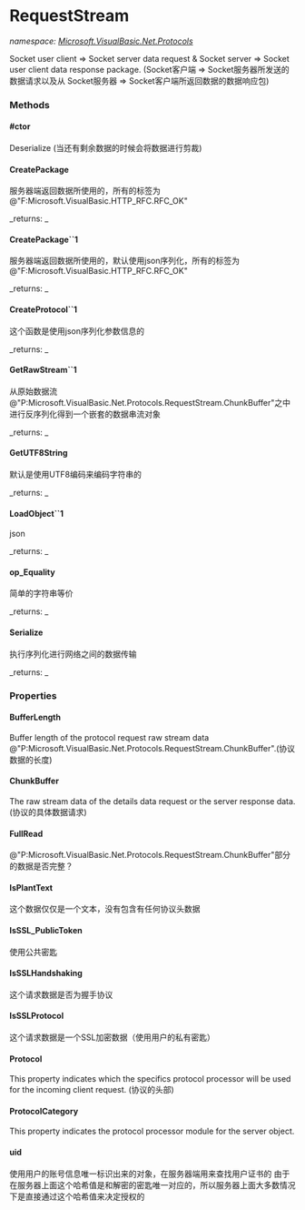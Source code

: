 ﻿
# RequestStream
_namespace: [Microsoft.VisualBasic.Net.Protocols](N-Microsoft.VisualBasic.Net.Protocols.md)_

Socket user client => Socket server data request &
 Socket server => Socket user client data response package.
 (Socket客户端 => Socket服务器所发送的数据请求以及从
 Socket服务器 => Socket客户端所返回数据的数据响应包)

### Methods

#### #ctor
Deserialize (当还有剩余数据的时候会将数据进行剪裁)
#### CreatePackage
服务器端返回数据所使用的，所有的标签为@"F:Microsoft.VisualBasic.HTTP_RFC.RFC_OK"

_returns: _
#### CreatePackage``1
服务器端返回数据所使用的，默认使用json序列化，所有的标签为@"F:Microsoft.VisualBasic.HTTP_RFC.RFC_OK"

_returns: _
#### CreateProtocol``1
这个函数是使用json序列化参数信息的

_returns: _
#### GetRawStream``1
从原始数据流@"P:Microsoft.VisualBasic.Net.Protocols.RequestStream.ChunkBuffer"之中进行反序列化得到一个嵌套的数据串流对象

_returns: _
#### GetUTF8String
默认是使用UTF8编码来编码字符串的

_returns: _
#### LoadObject``1
json

_returns: _
#### op_Equality
简单的字符串等价

_returns: _
#### Serialize
执行序列化进行网络之间的数据传输

_returns: _


### Properties

#### BufferLength
Buffer length of the protocol request raw stream data @"P:Microsoft.VisualBasic.Net.Protocols.RequestStream.ChunkBuffer".(协议数据的长度)
#### ChunkBuffer
The raw stream data of the details data request or the server response data.(协议的具体数据请求)
#### FullRead
@"P:Microsoft.VisualBasic.Net.Protocols.RequestStream.ChunkBuffer"部分的数据是否完整？
#### IsPlantText
这个数据仅仅是一个文本，没有包含有任何协议头数据
#### IsSSL_PublicToken
使用公共密匙
#### IsSSLHandshaking
这个请求数据是否为握手协议
#### IsSSLProtocol
这个请求数据是一个SSL加密数据（使用用户的私有密匙）
#### Protocol
This property indicates which the specifics protocol processor will be used for the incoming client request.
 (协议的头部)
#### ProtocolCategory
This property indicates the protocol processor module for the server object.
#### uid
使用用户的账号信息唯一标识出来的对象，在服务器端用来查找用户证书的
 由于在服务器上面这个哈希值是和解密的密匙唯一对应的，所以服务器上面大多数情况下是直接通过这个哈希值来决定授权的


